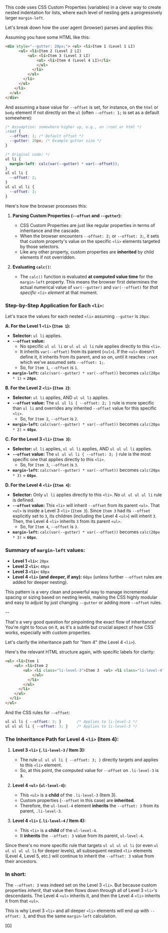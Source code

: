 This code uses CSS Custom Properties (variables) in a clever way to create nested indentation for lists, where each level of nesting gets a progressively larger `margin-left`.

Let's break down how the user agent (browser) parses and applies this:

Assuming you have some HTML like this:

```html
<div style="--gutter: 20px;"> <ul> <li>Item 1 (Level 1 LI)
      <ul> <li>Item 2 (Level 2 LI)
          <ul> <li>Item 3 (Level 3 LI)
              <ul> <li>Item 4 (Level 4 LI)</li>
              </ul>
            </li>
          </ul>
        </li>
      </ul>
    </li>
  </ul>
</div>
```

And assuming a base value for `--offset` is set, for instance, on the `html` or `body` element if not directly on the `ul` (often `--offset: 1;` is set as a default somewhere):

```css
/* Assumption: somewhere higher up, e.g., on :root or html */
:root {
  --offset: 1; /* Default offset */
  --gutter: 20px; /* Example gutter size */
}

/* Original code: */
ul li {
  margin-left: calc(var(--gutter) * var(--offset));
}
ul ul li {
  --offset: 2;
}
ul ul ul li {
  --offset: 3;
}
```

Here's how the browser processes this:

1.  **Parsing Custom Properties (`--offset` and `--gutter`):**

      * CSS Custom Properties are just like regular properties in terms of inheritance and the cascade.
      * When the browser encounters `--offset: 2;` or `--offset: 3;`, it sets that custom property's value on the specific `<li>` elements targeted by those selectors.
      * Like any other property, custom properties are **inherited** by child elements if not overridden.

2.  **Evaluating `calc()`:**

      * The `calc()` function is evaluated **at computed value time** for the `margin-left` property. This means the browser first determines the actual numerical value of `var(--gutter)` and `var(--offset)` for *that specific `<li>` element* at that moment.

### Step-by-Step Application for Each `<li>`:

Let's trace the values for each nested `<li>` assuming `--gutter` is `20px`:

**A. For the Level 1 `<li>` (`Item 1`):**

  * **Selector:** `ul li` applies.
  * **`--offset` value:**
      * No specific `ul ul li` or `ul ul ul li` rule applies directly to this `<li>`.
      * It inherits `var(--offset)` from its parent (`<ul>`). If the `<ul>` doesn't define it, it inherits from its parent, and so on, until it reaches `:root` which we've assumed sets `--offset: 1;`.
      * So, for `Item 1`, `--offset` is `1`.
  * **`margin-left`:** `calc(var(--gutter) * var(--offset))` becomes `calc(20px * 1)` = **`20px`**.

**B. For the Level 2 `<li>` (`Item 2`):**

  * **Selector:** `ul li` applies, AND `ul ul li` applies.
  * **`--offset` value:** The `ul ul li { --offset: 2; }` rule is more specific than `ul li` and overrides any inherited `--offset` value for this specific `<li>`.
      * So, for `Item 2`, `--offset` is `2`.
  * **`margin-left`:** `calc(var(--gutter) * var(--offset))` becomes `calc(20px * 2)` = **`40px`**.

**C. For the Level 3 `<li>` (`Item 3`):**

  * **Selector:** `ul li` applies, `ul ul li` applies, AND `ul ul ul li` applies.
  * **`--offset` value:** The `ul ul ul li { --offset: 3; }` rule is the most specific one that applies directly to this `<li>`.
      * So, for `Item 3`, `--offset` is `3`.
  * **`margin-left`:** `calc(var(--gutter) * var(--offset))` becomes `calc(20px * 3)` = **`60px`**.

**D. For the Level 4 `<li>` (`Item 4`):**

  * **Selector:** Only `ul li` applies directly to this `<li>`. No `ul ul ul ul li` rule is defined.
  * **`--offset` value:** This `<li>` will inherit `--offset` from its parent `<ul>`. That `<ul>` is inside a Level 3 `<li>` (`Item 3`). Since `Item 3` had its `--offset` explicitly set to `3`, its children (including the Level 4 `<ul>`) will inherit `3`. Then, the Level 4 `<li>` inherits `3` from its parent `<ul>`.
      * So, for `Item 4`, `--offset` is `3`.
  * **`margin-left`:** `calc(var(--gutter) * var(--offset))` becomes `calc(20px * 3)` = **`60px`**.

### Summary of `margin-left` values:

  * **Level 1 `<li>`:** `20px`
  * **Level 2 `<li>`:** `40px`
  * **Level 3 `<li>`:** `60px`
  * **Level 4 `<li>` (and deeper, if any):** `60px` (unless further `--offset` rules are added for deeper nesting).

This pattern is a very clean and powerful way to manage incremental spacing or sizing based on nesting levels, making the CSS highly modular and easy to adjust by just changing `--gutter` or adding more `--offset` rules.

--

That's a very good question for pinpointing the exact flow of inheritance\! You're right to focus on it, as it's a subtle but crucial aspect of how CSS works, especially with custom properties.

Let's clarify the inheritance path for "Item 4" (the Level 4 `<li>`).

Here's the relevant HTML structure again, with specific labels for clarity:

```html
<ul> <li>Item 1
    <ul> <li>Item 2
        <ul> <li class="li-level-3">Item 3  <ul> <li class="li-level-4">Item 4 </li>
            </ul>
          </li>
        </ul>
      </li>
    </ul>
  </li>
</ul>
```

And the CSS rules for `--offset`:

```css
ul ul li { --offset: 2; }       /* Applies to li-level-2 */
ul ul ul li { --offset: 3; }    /* Applies to li-level-3 */
```

### The Inheritance Path for Level 4 `<li>` (Item 4):

1.  **Level 3 `<li>` (`.li-level-3` / Item 3):**

      * The rule `ul ul ul li { --offset: 3; }` directly targets and applies to this `<li>` element.
      * So, at this point, the computed value for `--offset` on `.li-level-3` is **`3`**.

2.  **Level 4 `<ul>` (`ul-level-4`):**

      * This `<ul>` is a **child** of the `.li-level-3` (Item 3).
      * Custom properties (`--offset` in this case) are **inherited**.
      * Therefore, the `ul-level-4` element **inherits** the `--offset: 3` from its parent, `.li-level-3`.

3.  **Level 4 `<li>` (`.li-level-4` / Item 4):**

      * This `<li>` is a **child** of the `ul-level-4`.
      * It **inherits** the `--offset: 3` value from its parent, `ul-level-4`.

Since there's no more specific rule that targets `ul ul ul ul li` (or even `ul ul ul ul ul li` for deeper levels), all subsequent nested `<li>` elements (Level 4, Level 5, etc.) will continue to inherit the `--offset: 3` value from their ancestors.

### In short:

The `--offset: 3` was indeed set on the Level 3 `<li>`. But because custom properties *inherit*, that value then flows down through all of Level 3 `<li>`'s descendants. The Level 4 `<ul>` inherits it, and then the Level 4 `<li>` inherits it from that `<ul>`.

This is why Level 3 `<li>` and all deeper `<li>` elements will end up with `--offset: 3`, and thus the same `margin-left` calculation.

[G]
